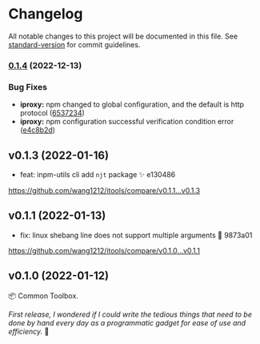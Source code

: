 # Changelog

All notable changes to this project will be documented in this file. See [standard-version](https://github.com/conventional-changelog/standard-version) for commit guidelines.

### [0.1.4](https://github.com/wang1212/itools/compare/v0.1.3...v0.1.4) (2022-12-13)

### Bug Fixes

- **iproxy:** npm changed to global configuration, and the default is http protocol ([6537234](https://github.com/wang1212/itools/commit/6537234f5b823e4e08474130668dc28505da9697))
- **iproxy:** npm configuration successful verification condition error ([e4c8b2d](https://github.com/wang1212/itools/commit/e4c8b2d1daaef47e090b811c37fb57fbf7073cd5))

## v0.1.3 (2022-01-16)

- feat: inpm-utils cli add `njt` package :sparkles: e130486

https://github.com/wang1212/itools/compare/v0.1.1...v0.1.3

## v0.1.1 (2022-01-13)

- fix: linux shebang line does not support multiple arguments :bug: 9873a01

https://github.com/wang1212/itools/compare/v0.1.0...v0.1.1

## v0.1.0 (2022-01-12)

:package: Common Toolbox.

_First release, I wondered if I could write the tedious things that need to be done by hand every day as a programmatic gadget for ease of use and efficiency._ :tada:
